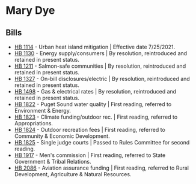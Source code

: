 # Mary Dye
## Bills
* [HB 1114](/bill/2021-22/hb/1114/) - Urban heat island mitigation | Effective date 7/25/2021.
* [HB 1130](/bill/2021-22/hb/1130/) - Energy supply/consumers | By resolution, reintroduced and retained in present status.
* [HB 1211](/bill/2021-22/hb/1211/) - Salmon-safe communities | By resolution, reintroduced and retained in present status.
* [HB 1327](/bill/2021-22/hb/1327/) - On-bill disclosures/electric | By resolution, reintroduced and retained in present status.
* [HB 1498](/bill/2021-22/hb/1498/) - Gas & electrical rates | By resolution, reintroduced and retained in present status.
* [HB 1822](/bill/2021-22/hb/1822/) - Puget Sound water quality | First reading, referred to Environment & Energy.
* [HB 1823](/bill/2021-22/hb/1823/) - Climate funding/outdoor rec. | First reading, referred to Appropriations.
* [HB 1824](/bill/2021-22/hb/1824/) - Outdoor recreation fees | First reading, referred to Community & Economic Development.
* [HB 1825](/bill/2021-22/hb/1825/) - Single judge courts | Passed to Rules Committee for second reading.
* [HB 1917](/bill/2021-22/hb/1917/) - Men's commission | First reading, referred to State Government & Tribal Relations.
* [HB 2086](/bill/2021-22/hb/2086/) - Aviation assurance funding | First reading, referred to Rural Development, Agriculture & Natural Resources.
